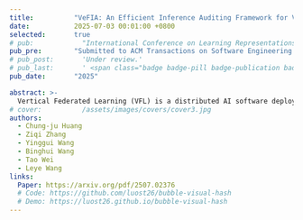 ```yaml
---
title:          "VeFIA: An Efficient Inference Auditing Framework for Vertical Federated Collaborative Software"
date:           2025-07-03 00:01:00 +0800
selected:       true
# pub:            "International Conference on Learning Representations (ICLR)"
pub_pre:        "Submitted to ACM Transactions on Software Engineering and Methodology"
# pub_post:       'Under review.'
# pub_last:       ' <span class="badge badge-pill badge-publication badge-success">Spotlight</span>'
pub_date:       "2025"

abstract: >-
  Vertical Federated Learning (VFL) is a distributed AI software deployment mechanism for cross-silo collaboration without accessing participants' data. However, existing VFL work lacks a mechanism to audit the execution correctness of the inference software of the data party. To address this problem, we design a Vertical Federated Inference Auditing (VeFIA) framework. VeFIA helps the task party to audit whether the data party's inference software is executed as expected during large-scale inference without leaking the data privacy of the data party or introducing additional latency to the inference system. The core of VeFIA is that the task party can use the inference results from a framework with Trusted Execution Environments (TEE) and the coordinator to validate the correctness of the data party's computation results. VeFIA guarantees that, as long as the abnormal inference exceeds 5.4%, the task party can detect execution anomalies in the inference software with a probability of 99.99%, without incurring any additional online inference latency. VeFIA's random sampling validation achieves 100% positive predictive value, negative predictive value, and true positive rate in detecting abnormal inference. To the best of our knowledge, this is the first paper to discuss the correctness of inference software execution in VFL.
# cover:          /assets/images/covers/cover3.jpg
authors:
  - Chung-ju Huang
  - Ziqi Zhang
  - Yinggui Wang
  - Binghui Wang
  - Tao Wei
  - Leye Wang
links:
  Paper: https://arxiv.org/pdf/2507.02376
  # Code: https://github.com/luost26/bubble-visual-hash
  # Demo: https://luost26.github.io/bubble-visual-hash
---
```

